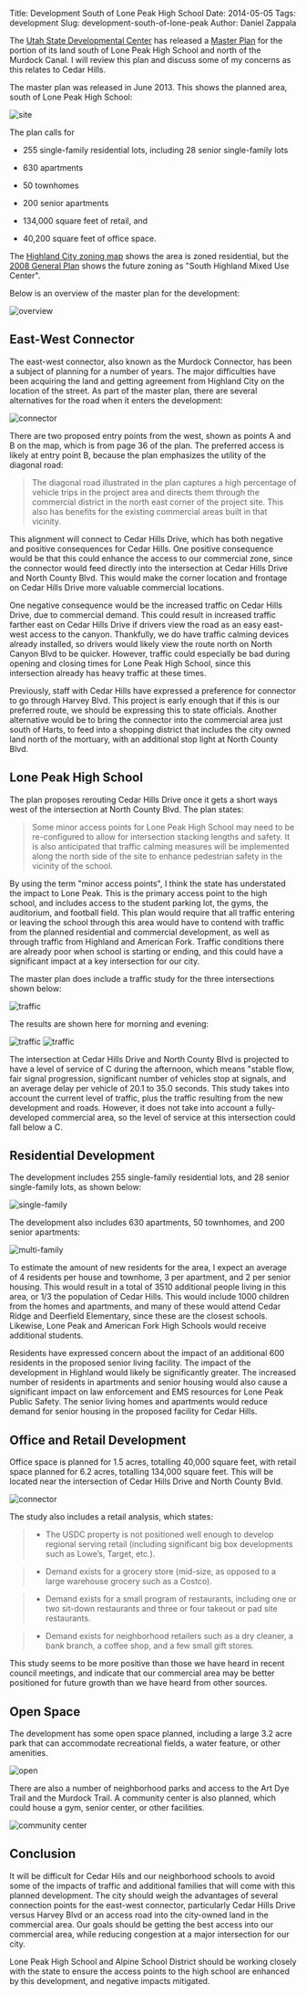 Title: Development South of Lone Peak High School
Date: 2014-05-05
Tags: development
Slug: development-south-of-lone-peak
Author: Daniel Zappala

The [Utah State Developmental Center](http://usdc.utah.gov/) has
released a [Master Plan](http://dspd.utah.gov/pdf/Utah_State_Developmental_Center_Properties_MasterPlan-Final.pdf) for the portion of its land south of Lone Peak
High School and north of the Murdock Canal. I will review this plan
and discuss some of my concerns as this relates to Cedar Hills.

<!-- PELICAN_END_SUMMARY -->

The master plan was released in June 2013. This shows the planned
area, south of Lone Peak High School:

![site](/images/usdc/site.png)

The plan calls for

* 255 single-family residential lots, including 28 senior
single-family lots

* 630 apartments

* 50 townhomes

* 200 senior apartments

* 134,000 square feet of retail, and

* 40,200 square feet of office space.

The [Highland City zoning
map](http://www.highlandcity.org/DocumentCenter/Home/View/10) shows
the area is zoned residential, but the [2008 General
Plan](http://www.highlandcity.org/DocumentCenter/Home/View/6) shows
the future zoning as "South Highland Mixed Use Center".

Below is an overview of the master plan for the development:

![overview](/images/usdc/overview.png)

## East-West Connector

The east-west connector, also known as the Murdock Connector, has been
a subject of planning for a number of years. The major difficulties
have been acquiring the land and getting agreement from Highland City
on the location of the street. As part of the master plan, there are
several alternatives for the road when it enters the development:

![connector](/images/usdc/connector.png)

There are two proposed entry points from the west, shown as points A
and B on the map, which is from page 36 of the plan. The preferred
access is likely at entry point B, because the plan emphasizes the
utility of the diagonal road:

> The diagonal road illustrated in the plan captures a high percentage
> of vehicle trips in the project area and directs them through the
> commercial district in the north east corner of the project
> site. This also has benefits for the existing commercial areas built
> in that vicinity.

This alignment will connect to Cedar Hills Drive, which has both
negative and positive consequences for Cedar Hills. One positive
consequence would be that this could enhance the access to our
commercial zone, since the connector would feed directly into the
intersection at Cedar Hills Drive and North County Blvd. This would
make the corner location and frontage on Cedar Hills Drive more
valuable commercial locations.

One negative consequence would be the increased traffic on Cedar Hills
Drive, due to commercial demand. This could result in increased
traffic farther east on Cedar Hills Drive if drivers view the road as
an easy east-west access to the canyon. Thankfully, we do have traffic
calming devices already installed, so drivers would likely view the
route north on North Canyon Blvd to be quicker.  However, traffic
could especially be bad during opening and closing times for Lone Peak
High School, since this intersection already has heavy traffic at
these times.

Previously, staff with Cedar Hills have expressed a preference for
connector to go through Harvey Blvd.  This project is early enough
that if this is our preferred route, we should be expressing this to
state officials. Another alternative would be to bring the connector
into the commercial area just south of Harts, to feed into a shopping
district that includes the city owned land north of the mortuary, with
an additional stop light at North County Blvd. 

## Lone Peak High School

The plan proposes rerouting Cedar Hills Drive once it gets a
short ways west of the intersection at North County Blvd. The
plan states:

> Some minor access points for Lone Peak High School may need to be
> re-configured to allow for intersection stacking lengths and
> safety. It is also anticipated that traffic calming measures will be
> implemented along the north side of the site to enhance pedestrian
> safety in the vicinity of the school.

By using the term "minor access points", I think the state has
understated the impact to Lone Peak. This is the primary access point
to the high school, and includes access to the student parking lot,
the gyms, the auditorium, and football field. This plan would require
that all traffic entering or leaving the school through this area
would have to contend with traffic from the planned residential and
commercial development, as well as through traffic from Highland and
American Fork.  Traffic conditions there are already poor when school
is starting or ending, and this could have a significant impact at a
key intersection for our city.

The master plan does include a traffic study for the three intersections
shown below:

![traffic](/images/usdc/traffic.png)

The results are shown here for morning and evening:

![traffic](/images/usdc/traffic-am.png)
![traffic](/images/usdc/traffic-pm.png)

The intersection at Cedar Hills Drive and North County Blvd is
projected to have a level of service of C during the afternoon, which
means "stable flow, fair signal progression, significant number of
vehicles stop at signals, and an average delay per vehicle of 20.1 to
35.0 seconds.  This study takes into account the current level of
traffic, plus the traffic resulting from the new development and
roads. However, it does not take into account a fully-developed
commercial area, so the level of service at this intersection could
fall below a C.

## Residential Development

The development includes 255 single-family residential lots, and 28
senior single-family lots, as shown below:

![single-family](/images/usdc/single-family-residential.png)

The development also includes 630 apartments, 50 townhomes, and 200
senior apartments:

![multi-family](/images/usdc/multi-family-residential.png)

To estimate the amount of new residents for the area, I expect an
average of 4 residents per house and townhome, 3 per apartment, and 2
per senior housing. This would result in a total of 3510 additional
people living in this area, or 1/3 the population of Cedar Hills. This
would include 1000 children from the homes and apartments, and many of
these would attend Cedar Ridge and Deerfield Elementary, since these
are the closest schools. Likewise, Lone Peak and American Fork High
Schools would receive additional students.

Residents have expressed concern about the impact of an additional 600
residents in the proposed senior living facility. The impact of the
development in Highland would likely be significantly greater. The
increased number of residents in apartments and senior housing would
also cause a significant impact on law enforcement and EMS resources
for Lone Peak Public Safety.  The senior living homes and apartments
would reduce demand for senior housing in the proposed facility for
Cedar Hills.

## Office and Retail Development

Office space is planned for 1.5 acres, totalling 40,000 square feet,
with retail space planned for 6.2 acres, totalling 134,000 square
feet. This will be located near the intersection of Cedar Hills Drive
and North County Bvld.

![connector](/images/usdc/connector.png)

The study also includes a retail analysis, which states:

> * The USDC property is not positioned well enough to develop regional
  serving retail (including significant big box developments such as
  Lowe’s, Target, etc.).
  
> * Demand exists for a grocery store (mid-size, as opposed to a large
  warehouse grocery such as a Costco).
  
> * Demand exists for a small program of restaurants, including one or
  two sit-down restaurants and three or four takeout or pad site
  restaurants.
  
> * Demand exists for neighborhood retailers such as a dry cleaner, a
  bank branch, a coffee shop, and a few small gift stores.

This study seems to be more positive than those we have heard in
recent council meetings, and indicate that our commercial area may be
better positioned for future growth than we have heard from other
sources.

## Open Space

The development has some open space planned, including a large 3.2
acre park that can accommodate recreational fields, a water feature,
or other amenities.

![open](/images/usdc/open.png)

There are also a number of neighborhood parks and access to the Art
Dye Trail and the Murdock Trail. A community center is also planned,
which could house a gym, senior center, or other facilities.

![community center](/images/usdc/community-center.png)


## Conclusion

It will be difficult for Cedar Hils and our neighborhood schools to
avoid some of the impacts of traffic and additional families that will
come with this planned development. The city should weigh the
advantages of several connection points for the east-west connector,
particularly Cedar Hills Drive versus Harvey Blvd or an access road
into the city-owned land in the commercial area. Our goals should be
getting the best access into our commercial area, while reducing
congestion at a major intersection for our city.

Lone Peak High School and Alpine School District should be working
closely with the state to ensure the access points to the high school
are enhanced by this development, and negative impacts mitigated.

